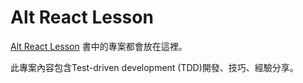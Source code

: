 # Alt React Lesson

[Alt React Lesson](https://eugenechen.gitbooks.io/alt-react-lesson/content/) 書中的專案都會放在這裡。

此專案內容包含Test-driven development (TDD)開發、技巧、經驗分享。
